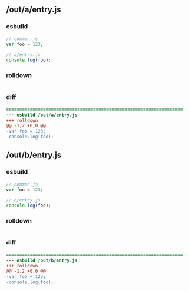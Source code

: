 ## /out/a/entry.js
### esbuild
```js
// common.js
var foo = 123;

// a/entry.js
console.log(foo);
```
### rolldown
```js

```
### diff
```diff
===================================================================
--- esbuild	/out/a/entry.js
+++ rolldown	
@@ -1,2 +0,0 @@
-var foo = 123;
-console.log(foo);

```
## /out/b/entry.js
### esbuild
```js
// common.js
var foo = 123;

// b/entry.js
console.log(foo);
```
### rolldown
```js

```
### diff
```diff
===================================================================
--- esbuild	/out/b/entry.js
+++ rolldown	
@@ -1,2 +0,0 @@
-var foo = 123;
-console.log(foo);

```
